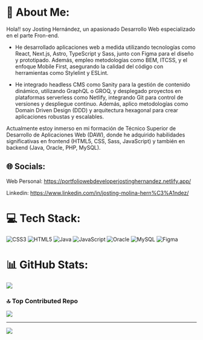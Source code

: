# 💫 About Me:
Hola!! soy Josting Hernández, un apasionado Desarrollo Web especializado en el parte Fron-end. 

- He desarrollado aplicaciones web a medida utilizando tecnologías como React, Next.js, Astro, TypeScript y Sass, junto con Figma para el diseño y prototipado. Además, empleo metodologías como BEM, ITCSS, y el enfoque Mobile First, asegurando la calidad del código con herramientas como Stylelint y ESLint.

- He integrado headless CMS como Sanity para la gestión de contenido dinámico, utilizando GraphQL o GROQ, y desplegado proyectos en plataformas serverless como Netlify, integrando Git para control de versiones y despliegue continuo. Además, aplico metodologías como Domain Driven Design (DDD) y arquitectura hexagonal para crear aplicaciones robustas y escalables. 


Actualmente estoy inmerso en mi formación de Técnico Superior de Desarrollo de Aplicaciones Web (DAW), donde he adquirido habilidades significativas en frontend (HTML5, CSS, Sass, JavaScript) y también en backend (Java, Oracle, PHP, MySQL).


## 🌐 Socials:

Web Personal: https://portfoliowebdeveloperjostinghernandez.netlify.app/

Linkedin: https://www.linkedin.com/in/josting-molina-hern%C3%A1ndez/


# 💻 Tech Stack:
![CSS3](https://img.shields.io/badge/css3-%231572B6.svg?style=for-the-badge&logo=css3&logoColor=white) ![HTML5](https://img.shields.io/badge/html5-%23E34F26.svg?style=for-the-badge&logo=html5&logoColor=white) ![Java](https://img.shields.io/badge/java-%23ED8B00.svg?style=for-the-badge&logo=openjdk&logoColor=white) ![JavaScript](https://img.shields.io/badge/bootstrap-%238511FA.svg?style=for-the-badge&logo=bootstrap&logoColor=white) ![Oracle](https://img.shields.io/badge/Oracle-F80000?style=for-the-badge&logo=oracle&logoColor=white) ![MySQL](https://img.shields.io/badge/mysql-%2300000f.svg?style=for-the-badge&logo=mysql&logoColor=white) ![Figma](https://img.shields.io/badge/figma-%23F24E1E.svg?style=for-the-badge&logo=figma&logoColor=white)
# 📊 GitHub Stats:
![](https://github-readme-stats.vercel.app/api/top-langs/?username=JostingHer&theme=tokyonight&hide_border=false&include_all_commits=false&count_private=false&layout=compact)

### 🔝 Top Contributed Repo
![](https://github-contributor-stats.vercel.app/api?username=JostingHer&limit=5&theme=dark&combine_all_yearly_contributions=true)

---
[![](https://visitcount.itsvg.in/api?id=JostingHer&icon=0&color=0)](https://visitcount.itsvg.in)


